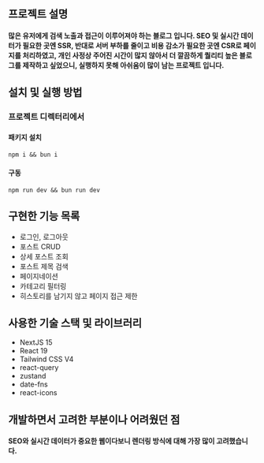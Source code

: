 ## 프로젝트 설명

#### 많은 유저에게 검색 노출과 접근이 이루어져야 하는 블로그 입니다. SEO 및 실시간 데이터가 필요한 곳엔 SSR, 반대로 서버 부하를 줄이고 비용 감소가 필요한 곳엔 CSR로 페이지를 처리하였고, 개인 사정상 주어진 시간이 많지 않아서 더 깔끔하게 퀄리티 높은 블로그를 제작하고 싶었으니, 실행하지 못해 아쉬움이 많이 남는 프로젝트 입니다.

## 설치 및 실행 방법

### 프로젝트 디렉터리에서

#### 패키지 설치

```tsx
npm i && bun i
```

#### 구동

```tsx
npm run dev && bun run dev
```

## 구현한 기능 목록

- 로그인, 로그아웃
- 포스트 CRUD
- 상세 포스트 조회
- 포스트 제목 검색
- 페이지네이션
- 카테고리 필터링
- 히스토리를 남기지 않고 페이지 접근 제한

## 사용한 기술 스택 및 라이브러리

- NextJS 15
- React 19
- Tailwind CSS V4
- react-query
- zustand
- date-fns
- react-icons

## 개발하면서 고려한 부분이나 어려웠던 점

#### SEO와 실시간 데이터가 중요한 웹이다보니 렌더링 방식에 대해 가장 많이 고려했습니다.
